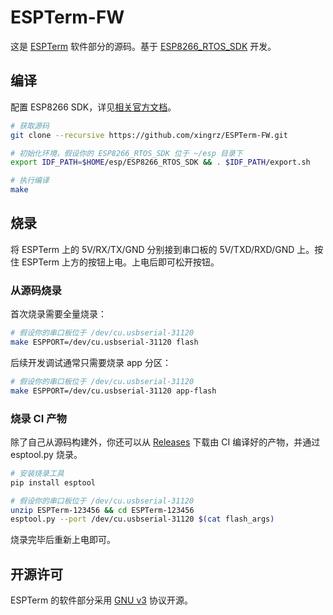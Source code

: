 ESPTerm-FW
==========

这是 [ESPTerm](https://github.com/xingrz/ESPTerm-PCB) 软件部分的源码。基于 [ESP8266_RTOS_SDK](https://github.com/espressif/ESP8266_RTOS_SDK) 开发。

## 编译

配置 ESP8266 SDK，详见[相关官方文档](https://docs.espressif.com/projects/esp8266-rtos-sdk/en/latest/get-started/index.html#setup-toolchain)。

```sh
# 获取源码
git clone --recursive https://github.com/xingrz/ESPTerm-FW.git

# 初始化环境，假设你的 ESP8266_RTOS_SDK 位于 ~/esp 目录下
export IDF_PATH=$HOME/esp/ESP8266_RTOS_SDK && . $IDF_PATH/export.sh

# 执行编译
make
```

## 烧录

将 ESPTerm 上的 5V/RX/TX/GND 分别接到串口板的 5V/TXD/RXD/GND 上。按住 ESPTerm 上方的按钮上电。上电后即可松开按钮。

### 从源码烧录

首次烧录需要全量烧录：

```sh
# 假设你的串口板位于 /dev/cu.usbserial-31120
make ESPPORT=/dev/cu.usbserial-31120 flash
```

后续开发调试通常只需要烧录 app 分区：

```sh
# 假设你的串口板位于 /dev/cu.usbserial-31120
make ESPPORT=/dev/cu.usbserial-31120 app-flash
```

### 烧录 CI 产物

除了自己从源码构建外，你还可以从 [Releases](https://github.com/xingrz/ESPTerm-FW/releases) 下载由 CI 编译好的产物，并通过 esptool.py 烧录。

```sh
# 安装烧录工具
pip install esptool

# 假设你的串口板位于 /dev/cu.usbserial-31120
unzip ESPTerm-123456 && cd ESPTerm-123456
esptool.py --port /dev/cu.usbserial-31120 $(cat flash_args)
```

烧录完毕后重新上电即可。

## 开源许可

ESPTerm 的软件部分采用 [GNU v3](LICENSE) 协议开源。
